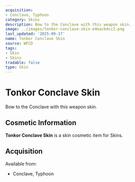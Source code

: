 ```yaml
---
acquisition:
- Conclave, Typhoon
category: Skins
description: Bow to the Conclave with this weapon skin.
image: ../images/tonkor-conclave-skin-e4eacb4cc2.png
last_updated: '2025-09-17'
name: Tonkor Conclave Skin
source: WFCD
tags:
- Skin
- Skins
tradable: false
type: Skin
---
```


# Tonkor Conclave Skin

Bow to the Conclave with this weapon skin.

## Cosmetic Information

**Tonkor Conclave Skin** is a skin cosmetic item for Skins.

## Acquisition

Available from:
- Conclave, Typhoon

